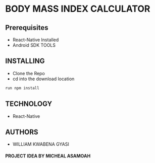 # BODY MASS INDEX CALCULATOR

## Prerequisites
* React-Native Installed
* Android SDK TOOLS
## INSTALLING
* Clone the Repo
* cd into the download location
```javascript
run npm install
```

## TECHNOLOGY
* React-Native

## AUTHORS 
- WILLIAM KWABENA GYASI

#### PROJECT IDEA BY MICHEAL ASAMOAH

